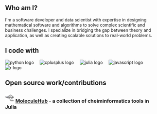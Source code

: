 ## Who am I?
I'm a software developer and data scientist with expertise in designing mathematical
software and algorithms to solve complex scientific and business challenges. 
I specialize in bridging the gap between theory and application, as well as creating 
scalable solutions to real-world problems.

## I code with

<div align="left">
  <img src="https://cdn.jsdelivr.net/gh/devicons/devicon/icons/python/python-original.svg" height="40" alt="python logo"  />
  <img width="12" />
  <img src="https://cdn.jsdelivr.net/gh/devicons/devicon/icons/cplusplus/cplusplus-original.svg" height="40" alt="cplusplus logo"  />
  <img width="12" />
  <img src="https://cdn.jsdelivr.net/gh/devicons/devicon/icons/julia/julia-original-wordmark.svg" height="40" alt="julia logo"  />
  <img width="12" />
  <img src="https://cdn.jsdelivr.net/gh/devicons/devicon/icons/javascript/javascript-original.svg" height="40" alt="javascript logo"  />
  <img width="12" />
  <img src="https://cdn.jsdelivr.net/gh/devicons/devicon/icons/r/r-original.svg" height="40" alt="r logo"  />
  <img width="12" />
</div>

## Open source work/contributions

### <img src="./assets/moleculehub.png" height="30" alt="molecule hub logo"/> [MoleculeHub](https://github.com/MoleculeHub) - a collection of cheiminformatics tools in Julia

<!-- ### <img src="./assets/luxjl.png" height="30" alt="molecule hub logo"/> [Lux.jl](https://github.com/LuxDL/Lux.jl) - Elegant and Performant Deep Learning -->
